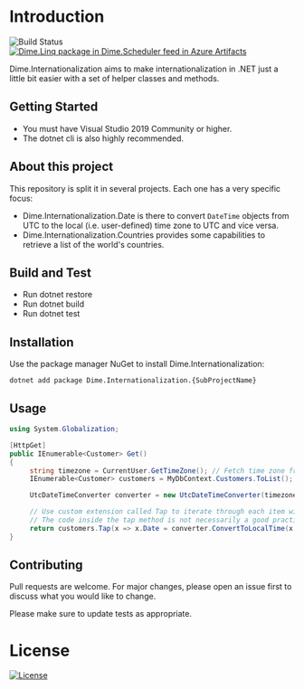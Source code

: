 # Introduction 

![Build Status](https://dev.azure.com/dimenicsbe/Utilities/_apis/build/status/dimenics.dime-linq?branchName=master) [![Dime.Linq package in Dime.Scheduler feed in Azure Artifacts](https://feeds.dev.azure.com/dimenicsbe/_apis/public/Packaging/Feeds/a7b896fd-9cd8-4291-afe1-f223483d87f0/Packages/a4ea1a44-b4ee-49dd-ba2f-eff013a1c9ce/Badge)](https://dev.azure.com/dimenicsbe/Utilities/_packaging?_a=package&feed=a7b896fd-9cd8-4291-afe1-f223483d87f0&package=a4ea1a44-b4ee-49dd-ba2f-eff013a1c9ce&preferRelease=true)

Dime.Internationalization aims to make internationalization in .NET just a little bit easier with a set of helper classes and methods.

## Getting Started

- You must have Visual Studio 2019 Community or higher.
- The dotnet cli is also highly recommended.

## About this project

This repository is split it in several projects. Each one has a very specific focus:

- Dime.Internationalization.Date is there to convert `DateTime` objects from UTC to the local (i.e. user-defined) time zone to UTC and vice versa.
- Dime.Internationalization.Countries provides some capabilities to retrieve a list of the world's countries.

## Build and Test

- Run dotnet restore
- Run dotnet build
- Run dotnet test

## Installation

Use the package manager NuGet to install Dime.Internationalization:

`dotnet add package Dime.Internationalization.{SubProjectName}`

## Usage

``` csharp
using System.Globalization;

[HttpGet]
public IEnumerable<Customer> Get()
{
     string timezone = CurrentUser.GetTimeZone(); // Fetch time zone from HTTP Context
     IEnumerable<Customer> customers = MyDbContext.Customers.ToList(); // Dates are stored in UTC

     UtcDateTimeConverter converter = new UtcDateTimeConverter(timezone);

     // Use custom extension called Tap to iterate through each item without changing the return type and object
     // The code inside the tap method is not necessarily a good practice but it shows the power of this library
     return customers.Tap(x => x.Date = converter.ConvertToLocalTime(x.Date));
}
```

## Contributing

Pull requests are welcome. For major changes, please open an issue first to discuss what you would like to change.

Please make sure to update tests as appropriate.

# License

[![License](http://img.shields.io/:license-mit-blue.svg?style=flat-square)](http://badges.mit-license.org)